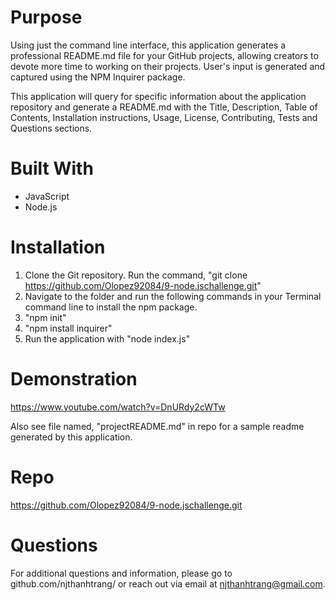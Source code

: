 # Purpose
Using just the command line interface, this application generates a professional README.md file for your GitHub projects, allowing creators to devote more time to working on their projects. User's input is generated and captured using the NPM Inquirer package.

This application will query for specific information about the application repository and generate a README.md with the Title, Description, Table of Contents, Installation instructions, Usage, License, Contributing, Tests and Questions sections.

# Built With
* JavaScript
* Node.js

# Installation
1. Clone the Git repository. Run the command, "git clone https://github.com/Olopez92084/9-node.jschallenge.git" 
2. Navigate to the folder and run the following commands in your Terminal command line to install the npm package.
3. "npm init"
4. "npm install inquirer"
5. Run the application with "node index.js"

# Demonstration
https://www.youtube.com/watch?v=DnURdy2cWTw

Also see file named, "projectREADME.md" in repo for a sample readme generated by this application.

# Repo
https://github.com/Olopez92084/9-node.jschallenge.git

# Questions
For additional questions and information, please go to github.com/njthanhtrang/
or reach out via email at njthanhtrang@gmail.com.